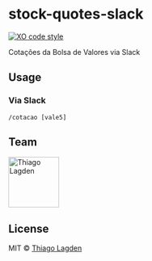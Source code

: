 # stock-quotes-slack

[![XO code style][xo-img]][xo]

[xo-img]:        https://img.shields.io/badge/code_style-XO-5ed9c7.svg
[xo]:            https://github.com/sindresorhus/xo


Cotações da Bolsa de Valores via Slack


## Usage

### Via Slack

`/cotacao [vale5]`


## Team

[<img src="https://avatars.githubusercontent.com/u/130963?s=390" alt="Thiago Lagden" width="100">](http://lagden.in)


## License

MIT © [Thiago Lagden](http://lagden.in)
